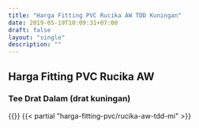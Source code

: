 ```yaml
---
title: "Harga Fitting PVC Rucika AW TDD Kuningan"
date: 2019-05-19T10:09:31+07:00
draft: false
layout: "single"
description: ""
---
```


## Harga Fitting PVC Rucika AW 
### Tee Drat Dalam (drat kuningan)
{{<kontak-button>}}
{{< partial "harga-fitting-pvc/rucika-aw-tdd-mi" >}}